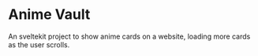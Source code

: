 # Anime Vault

An sveltekit project to show anime cards on a website, loading more cards as the user scrolls.



